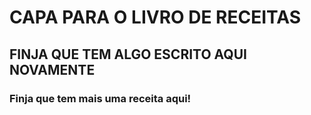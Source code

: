 # CAPA PARA O LIVRO DE RECEITAS

## FINJA QUE TEM ALGO ESCRITO AQUI NOVAMENTE

### Finja que tem mais uma receita aqui!


